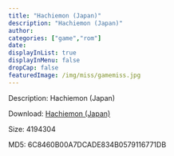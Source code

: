 ```yaml
---
title: "Hachiemon (Japan)"
description: "Hachiemon (Japan)"
author: 
categories: ["game","rom"]
date: 
displayInList: true
displayInMenu: false
dropCap: false
featuredImage: /img/miss/gamemiss.jpg
---
```


Description: Hachiemon (Japan)

Download: <a style="text-decoration:underline;" href="https://mega.nz/#!6eQG3SzD!prWSxjTntdbhWpdUNjXFlEuYxUjPqLyETK2XPxSKzWw" target = "_blank" rel = "nofollow" > Hachiemon (Japan)</a>

Size: 4194304

MD5: 6C8460B00A7DCADE834B0579116771DB

